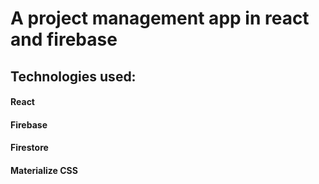 # A project management app in react and firebase

## Technologies used:

#### React

#### Firebase

#### Firestore

#### Materialize CSS
